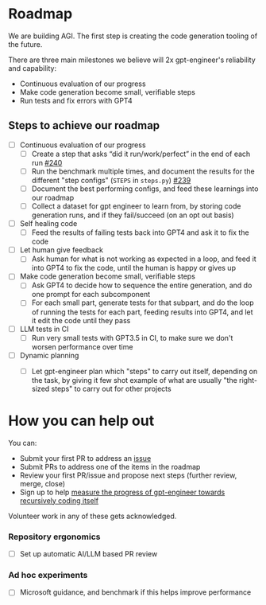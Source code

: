 # Roadmap

We are building AGI. The first step is creating the code generation tooling of the future.

There are three main milestones we believe will 2x gpt-engineer's reliability and capability:
- Continuous evaluation of our progress
- Make code generation become small, verifiable steps
- Run tests and fix errors with GPT4


## Steps to achieve our roadmap

- [ ] Continuous evaluation of our progress
  - [ ] Create a step that asks “did it run/work/perfect” in the end of each run [#240](https://github.com/AntonOsika/gpt-engineer/issues/240)
  - [ ] Run the benchmark multiple times, and document the results for the different "step configs" (`STEPS` in `steps.py`) [#239](https://github.com/AntonOsika/gpt-engineer/issues/239)
  - [ ] Document the best performing configs, and feed these learnings into our roadmap
  - [ ] Collect a dataset for gpt engineer to learn from, by storing code generation runs, and if they fail/succeed (on an opt out basis)
- [ ] Self healing code
  - [ ] Feed the results of failing tests back into GPT4 and ask it to fix the code
- [ ] Let human give feedback
  - [ ] Ask human for what is not working as expected in a loop, and feed it into GPT4 to fix the code, until the human is happy or gives up
- [ ] Make code generation become small, verifiable steps
  - [ ] Ask GPT4 to decide how to sequence the entire generation, and do one
  prompt for each subcomponent
  - [ ] For each small part, generate tests for that subpart, and do the loop of running the tests for each part, feeding
results into GPT4, and let it edit the code until they pass
- [ ] LLM tests in CI
  - [ ] Run very small tests with GPT3.5 in CI, to make sure we don't worsen
performance over time
- [ ] Dynamic planning
  - [ ] Let gpt-engineer plan which "steps" to carry out itself, depending on the
task, by giving it few shot example of what are usually "the right-sized steps" to carry
out for other projects



# How you can help out
You can:
- Submit your first PR to address an [issue](https://github.com/AntonOsika/gpt-engineer/issues)
- Submit PRs to address one of the items in the roadmap
- Review your first PR/issue and propose next steps (further review, merge, close)
- Sign up to help [measure the progress of gpt-engineer towards recursively coding itself](https://forms.gle/TMX68mScyxQUsE6Y9)

Volunteer work in any of these gets acknowledged.

### Repository ergonomics
- [ ] Set up automatic AI/LLM based PR review

### Ad hoc experiments
- [ ] Microsoft guidance, and benchmark if this helps improve performance

